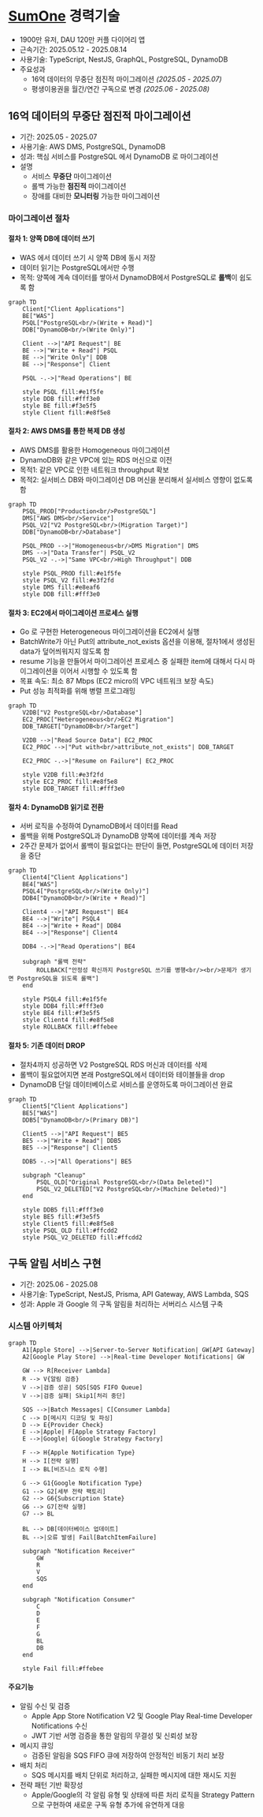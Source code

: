 # [SumOne](https://www.monymony.co/) 경력기술

- 1900만 유저, DAU 120만 커플 다이어리 앱
- 근속기간: 2025.05.12 - 2025.08.14
- 사용기술: TypeScript, NestJS, GraphQL, PostgreSQL, DynamoDB
- 주요성과
  - 16억 데이터의 무중단 점진적 마이그레이션 *(2025.05 - 2025.07)*
  - 평생이용권을 월간/연간 구독으로 변경 *(2025.06 - 2025.08)*

## 16억 데이터의 무중단 점진적 마이그레이션

- 기간: 2025.05 - 2025.07
- 사용기술: AWS DMS, PostgreSQL, DynamoDB
- 성과: 핵심 서비스를 PostgreSQL 에서 DynamoDB 로 마이그레이션
- 설명
  - 서비스 **무중단** 마이그레이션
  - 롤백 가능한 **점진적** 마이그레이션
  - 장애를 대비한 **모니터링** 가능한 마이그레이션

### 마이그레이션 절차

#### 절차 1: 양쪽 DB에 데이터 쓰기

- WAS 에서 데이터 쓰기 시 양쪽 DB에 동시 저장
- 데이터 읽기는 PostgreSQL에서만 수행
- 목적: 양쪽에 계속 데이터를 쌓아서 DynamoDB에서 PostgreSQL로 **롤백**이 쉽도록 함

```mermaid
graph TD
    Client["Client Applications"]
    BE["WAS"]
    PSQL["PostgreSQL<br/>(Write + Read)"]
    DDB["DynamoDB<br/>(Write Only)"]
    
    Client -->|"API Request"| BE
    BE -->|"Write + Read"| PSQL
    BE -->|"Write Only"| DDB
    BE -->|"Response"| Client
    
    PSQL -.->|"Read Operations"| BE
    
    style PSQL fill:#e1f5fe
    style DDB fill:#fff3e0
    style BE fill:#f3e5f5
    style Client fill:#e8f5e8
```

#### 절차 2: AWS DMS를 통한 복제 DB 생성

- AWS DMS를 활용한 Homogeneous 마이그레이션
- DynamoDB와 같은 VPC에 있는 RDS 머신으로 이전
- 목적1: 같은 VPC로 인한 네트워크 throughput 확보
- 목적2: 실서비스 DB와 마이그레이션 DB 머신을 분리해서 실서비스 영향이 없도록 함

```mermaid
graph TD
    PSQL_PROD["Production<br/>PostgreSQL"]
    DMS["AWS DMS<br/>Service"]
    PSQL_V2["V2 PostgreSQL<br/>(Migration Target)"]
    DDB["DynamoDB<br/>Database"]
    
    PSQL_PROD -->|"Homogeneous<br/>DMS Migration"| DMS
    DMS -->|"Data Transfer"| PSQL_V2
    PSQL_V2 -.->|"Same VPC<br/>High Throughput"| DDB
    
    style PSQL_PROD fill:#e1f5fe
    style PSQL_V2 fill:#e3f2fd
    style DMS fill:#e8eaf6
    style DDB fill:#fff3e0
```

#### 절차 3: EC2에서 마이그레이션 프로세스 실행

- Go 로 구현한 Heterogeneous 마이그레이션을 EC2에서 실행
- BatchWrite가 아닌 Put의 attribute_not_exists 옵션을 이용해, 절차1에서 생성된 data가 덮어씌워지지 않도록 함
- resume 기능을 만들어서 마이그레이션 프로세스 중 실패한 item에 대해서 다시 마이그레이션을 이어서 시행할 수 있도록 함
- 목표 속도: 최소 87 Mbps (EC2 micro의 VPC 네트워크 보장 속도)
- Put 성능 최적화를 위해 병렬 프로그래밍

```mermaid
graph TD
    V2DB["V2 PostgreSQL<br/>Database"]
    EC2_PROC["Heterogeneous<br/>EC2 Migration"]
    DDB_TARGET["DynamoDB<br/>Target"]
    
    V2DB -->|"Read Source Data"| EC2_PROC
    EC2_PROC -->|"Put with<br/>attribute_not_exists"| DDB_TARGET
    
    EC2_PROC -.->|"Resume on Failure"| EC2_PROC
    
    style V2DB fill:#e3f2fd
    style EC2_PROC fill:#e8f5e8
    style DDB_TARGET fill:#fff3e0
```

#### 절차 4: DynamoDB 읽기로 전환

- 서버 로직을 수정하여 DynamoDB에서 데이터를 Read
- 롤백을 위해 PostgreSQL과 DynamoDB 양쪽에 데이터를 계속 저장
- 2주간 문제가 없어서 롤백이 필요없다는 판단이 들면, PostgreSQL에 데이터 저장을 중단

```mermaid
graph TD
    Client4["Client Applications"]
    BE4["WAS"]
    PSQL4["PostgreSQL<br/>(Write Only)"]
    DDB4["DynamoDB<br/>(Write + Read)"]
    
    Client4 -->|"API Request"| BE4
    BE4 -->|"Write"| PSQL4
    BE4 -->|"Write + Read"| DDB4
    BE4 -->|"Response"| Client4
    
    DDB4 -.->|"Read Operations"| BE4
    
    subgraph "롤백 전략"
        ROLLBACK["안정성 확신까지 PostgreSQL 쓰기를 병행<br/><br/>문제가 생기면 PostgreSQL을 읽도록 롤백"]
    end

    style PSQL4 fill:#e1f5fe
    style DDB4 fill:#fff3e0
    style BE4 fill:#f3e5f5
    style Client4 fill:#e8f5e8
    style ROLLBACK fill:#ffebee
```

#### 절차 5: 기존 데이터 DROP

- 절차4까지 성공하면 V2 PostgreSQL RDS 머신과 데이터를 삭제
- 롤백이 필요없어지면 본래 PostgreSQL에서 데이터와 테이블들을 drop
- DynamoDB 단일 데이터베이스로 서비스를 운영하도록 마이그레이션 완료

```mermaid
graph TD
    Client5["Client Applications"]
    BE5["WAS"]
    DDB5["DynamoDB<br/>(Primary DB)"]
    
    Client5 -->|"API Request"| BE5
    BE5 -->|"Write + Read"| DDB5
    BE5 -->|"Response"| Client5
    
    DDB5 -.->|"All Operations"| BE5

    subgraph "Cleanup"
        PSQL_OLD["Original PostgreSQL<br/>(Data Deleted)"]
        PSQL_V2_DELETED["V2 PostgreSQL<br/>(Machine Deleted)"]
    end

    style DDB5 fill:#fff3e0
    style BE5 fill:#f3e5f5
    style Client5 fill:#e8f5e8
    style PSQL_OLD fill:#ffcdd2
    style PSQL_V2_DELETED fill:#ffcdd2
```

## 구독 알림 서비스 구현

- 기간: 2025.06 - 2025.08
- 사용기술: TypeScript, NestJS, Prisma, API Gateway, AWS Lambda, SQS
- 성과: Apple 과 Google 의 구독 알림을 처리하는 서버리스 시스템 구축

### 시스템 아키텍처

```mermaid
graph TD
    A1[Apple Store] -->|Server-to-Server Notification| GW[API Gateway]
    A2[Google Play Store] -->|Real-time Developer Notifications| GW

    GW --> R[Receiver Lambda]
    R --> V{알림 검증}
    V -->|검증 성공| SQS[SQS FIFO Queue]
    V -->|검증 실패| Skip1[처리 중단]

    SQS -->|Batch Messages| C[Consumer Lambda]
    C --> D[메시지 디코딩 및 파싱]
    D --> E{Provider Check}
    E -->|Apple| F[Apple Strategy Factory]
    E -->|Google| G[Google Strategy Factory]

    F --> H{Apple Notification Type}
    H --> I[전략 실행]
    I --> BL[비즈니스 로직 수행]

    G --> G1{Google Notification Type}
    G1 --> G2[세부 전략 팩토리]
    G2 --> G6{Subscription State}
    G6 --> G7[전략 실행]
    G7 --> BL

    BL --> DB[데이터베이스 업데이트]
    BL -->|오류 발생| Fail[BatchItemFailure]

    subgraph "Notification Receiver"
        GW
        R
        V
        SQS
    end

    subgraph "Notification Consumer"
        C
        D
        E
        F
        G
        BL
        DB
    end

    style Fail fill:#ffebee
```

#### 주요기능

- 알림 수신 및 검증
  - Apple App Store Notification V2 및 Google Play Real-time Developer Notifications 수신
  - JWT 기반 서명 검증을 통한 알림의 무결성 및 신뢰성 보장
- 메시지 큐잉
  - 검증된 알림을 SQS FIFO 큐에 저장하여 안정적인 비동기 처리 보장
- 배치 처리
  - SQS 메시지를 배치 단위로 처리하고, 실패한 메시지에 대한 재시도 지원
- 전략 패턴 기반 확장성
  - Apple/Google의 각 알림 유형 및 상태에 따른 처리 로직을 Strategy Pattern 으로 구현하여 새로운 구독 유형 추가에 유연하게 대응
